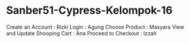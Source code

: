 # Sanber51-Cypress-Kelompok-16
Create an Account : Rizki
Login : Agung
Choose Product : Masyara
View and Update Shooping Cart : Ana
Proceed to Checkout : Izzah
